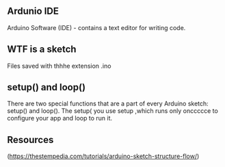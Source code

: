 
## Ardunio IDE

Arduino Software (IDE) - contains a text editor for writing code.

## WTF is a sketch

Files saved with thhhe extension .ino


## setup() and loop()

There are two special functions that are a part of every Arduino sketch: setup() and loop(). The setup(
you use setup ,which runs only onccccce to configure your app
and loop to run it.

## Resources

(https://thestempedia.com/tutorials/arduino-sketch-structure-flow/)